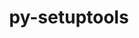 ---
title: "py-setuptools"
layout: cache
categories: [package, v0.18.1]
meta: {"versions": ["59.4.0"], "compilers": ["gcc@=7.3.1", "gcc@=7.5.0", "gcc@=8.4.0"], "oss": ["amzn2", "ubuntu18.04"], "platforms": ["linux"], "targets": ["aarch64", "graviton2", "x86_64", "x86_64_v3", "x86_64_v4"], "stacks": ["aws-ahug", "aws-ahug-aarch64", "aws-isc", "aws-isc-aarch64", "build_systems", "data-vis-sdk", "e4s", "radiuss", "root", "tutorial"], "num_specs": 11, "num_specs_by_stack": {"root": 11, "e4s": 2, "aws-ahug": 2, "aws-isc": 2, "aws-ahug-aarch64": 2, "aws-isc-aarch64": 2, "data-vis-sdk": 1, "radiuss": 2, "tutorial": 2, "build_systems": 1}}
spec_details: [{"hash": "qf6mbewe3jptpaisj6llm7d6szj6yrbc", "compiler": "gcc@=7.5.0", "versions": ["59.4.0"], "os": "ubuntu18.04", "platform": "linux", "target": "x86_64", "variants": [], "stacks": ["root", "e4s"], "size": "-", "tarball": "https://binaries.spack.io/releases/v0.18.1/build_cache/linux-ubuntu18.04-x86_64/gcc-7.5.0/py-setuptools-59.4.0/linux-ubuntu18.04-x86_64-gcc-7.5.0-py-setuptools-59.4.0-qf6mbewe3jptpaisj6llm7d6szj6yrbc.spack"}, {"hash": "gyqsvawmj4rlmpxzbhjuvdmtrvizlllp", "compiler": "gcc@=7.3.1", "versions": ["59.4.0"], "os": "amzn2", "platform": "linux", "target": "x86_64_v4", "variants": [], "stacks": ["aws-ahug", "aws-isc", "root"], "size": "-", "tarball": "https://binaries.spack.io/releases/v0.18.1/build_cache/linux-amzn2-x86_64_v4/gcc-7.3.1/py-setuptools-59.4.0/linux-amzn2-x86_64_v4-gcc-7.3.1-py-setuptools-59.4.0-gyqsvawmj4rlmpxzbhjuvdmtrvizlllp.spack"}, {"hash": "6v6e76mnlcuveptc3cjcotxbul2e6hnl", "compiler": "gcc@=7.3.1", "versions": ["59.4.0"], "os": "amzn2", "platform": "linux", "target": "graviton2", "variants": [], "stacks": ["aws-ahug-aarch64", "aws-isc-aarch64", "root"], "size": "-", "tarball": "https://binaries.spack.io/releases/v0.18.1/build_cache/linux-amzn2-graviton2/gcc-7.3.1/py-setuptools-59.4.0/linux-amzn2-graviton2-gcc-7.3.1-py-setuptools-59.4.0-6v6e76mnlcuveptc3cjcotxbul2e6hnl.spack"}, {"hash": "g4dhlc25lwsxllw4hkdkx6hvft5ahmmz", "compiler": "gcc@=7.3.1", "versions": ["59.4.0"], "os": "amzn2", "platform": "linux", "target": "aarch64", "variants": [], "stacks": ["aws-ahug-aarch64", "aws-isc-aarch64", "root"], "size": "-", "tarball": "https://binaries.spack.io/releases/v0.18.1/build_cache/linux-amzn2-aarch64/gcc-7.3.1/py-setuptools-59.4.0/linux-amzn2-aarch64-gcc-7.3.1-py-setuptools-59.4.0-g4dhlc25lwsxllw4hkdkx6hvft5ahmmz.spack"}, {"hash": "r2oi2obzkfil7ad2c5wdlyjx27m3n2ib", "compiler": "gcc@=7.3.1", "versions": ["59.4.0"], "os": "amzn2", "platform": "linux", "target": "x86_64_v3", "variants": [], "stacks": ["aws-ahug", "aws-isc", "root"], "size": "-", "tarball": "https://binaries.spack.io/releases/v0.18.1/build_cache/linux-amzn2-x86_64_v3/gcc-7.3.1/py-setuptools-59.4.0/linux-amzn2-x86_64_v3-gcc-7.3.1-py-setuptools-59.4.0-r2oi2obzkfil7ad2c5wdlyjx27m3n2ib.spack"}, {"hash": "kjm5nd6ltlqtwhusawx7ajcyzyuq4cum", "compiler": "gcc@=7.5.0", "versions": ["59.4.0"], "os": "ubuntu18.04", "platform": "linux", "target": "x86_64", "variants": [], "stacks": ["data-vis-sdk", "root"], "size": "-", "tarball": "https://binaries.spack.io/releases/v0.18.1/build_cache/linux-ubuntu18.04-x86_64/gcc-7.5.0/py-setuptools-59.4.0/linux-ubuntu18.04-x86_64-gcc-7.5.0-py-setuptools-59.4.0-kjm5nd6ltlqtwhusawx7ajcyzyuq4cum.spack"}, {"hash": "thae4z3gj3a3bz6crluljdexwvf4esea", "compiler": "gcc@=7.5.0", "versions": ["59.4.0"], "os": "ubuntu18.04", "platform": "linux", "target": "x86_64", "variants": [], "stacks": ["root", "e4s"], "size": "-", "tarball": "https://binaries.spack.io/releases/v0.18.1/build_cache/linux-ubuntu18.04-x86_64/gcc-7.5.0/py-setuptools-59.4.0/linux-ubuntu18.04-x86_64-gcc-7.5.0-py-setuptools-59.4.0-thae4z3gj3a3bz6crluljdexwvf4esea.spack"}, {"hash": "rwttegdz7p4mx7euoqy6hxsww7uk2364", "compiler": "gcc@=7.5.0", "versions": ["59.4.0"], "os": "ubuntu18.04", "platform": "linux", "target": "x86_64", "variants": [], "stacks": ["radiuss", "root", "tutorial"], "size": "-", "tarball": "https://binaries.spack.io/releases/v0.18.1/build_cache/linux-ubuntu18.04-x86_64/gcc-7.5.0/py-setuptools-59.4.0/linux-ubuntu18.04-x86_64-gcc-7.5.0-py-setuptools-59.4.0-rwttegdz7p4mx7euoqy6hxsww7uk2364.spack"}, {"hash": "7hce33jtpaym4g2jpe7qlx6vf5rkw6t2", "compiler": "gcc@=7.5.0", "versions": ["59.4.0"], "os": "ubuntu18.04", "platform": "linux", "target": "x86_64", "variants": [], "stacks": ["radiuss", "root"], "size": "-", "tarball": "https://binaries.spack.io/releases/v0.18.1/build_cache/linux-ubuntu18.04-x86_64/gcc-7.5.0/py-setuptools-59.4.0/linux-ubuntu18.04-x86_64-gcc-7.5.0-py-setuptools-59.4.0-7hce33jtpaym4g2jpe7qlx6vf5rkw6t2.spack"}, {"hash": "6mtgc5umwu5krg5lh6dyvcaqad3fxpyv", "compiler": "gcc@=8.4.0", "versions": ["59.4.0"], "os": "ubuntu18.04", "platform": "linux", "target": "x86_64", "variants": [], "stacks": ["root", "tutorial"], "size": "-", "tarball": "https://binaries.spack.io/releases/v0.18.1/build_cache/linux-ubuntu18.04-x86_64/gcc-8.4.0/py-setuptools-59.4.0/linux-ubuntu18.04-x86_64-gcc-8.4.0-py-setuptools-59.4.0-6mtgc5umwu5krg5lh6dyvcaqad3fxpyv.spack"}, {"hash": "3qporrn5fhvm25mkivjvdlh3r3qs6kwy", "compiler": "gcc@=7.5.0", "versions": ["59.4.0"], "os": "ubuntu18.04", "platform": "linux", "target": "x86_64", "variants": [], "stacks": ["root", "build_systems"], "size": "-", "tarball": "https://binaries.spack.io/releases/v0.18.1/build_cache/linux-ubuntu18.04-x86_64/gcc-7.5.0/py-setuptools-59.4.0/linux-ubuntu18.04-x86_64-gcc-7.5.0-py-setuptools-59.4.0-3qporrn5fhvm25mkivjvdlh3r3qs6kwy.spack"}]
---